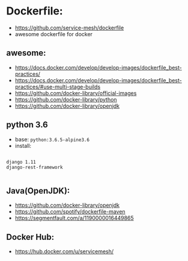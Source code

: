
# Dockerfile: 


- https://github.com/service-mesh/dockerfile
- awesome dockerfile for docker

## awesome: 

- https://docs.docker.com/develop/develop-images/dockerfile_best-practices/
- https://docs.docker.com/develop/develop-images/dockerfile_best-practices/#use-multi-stage-builds
- https://github.com/docker-library/official-images
- https://github.com/docker-library/python
- https://github.com/docker-library/openjdk

## python 3.6

- base: `python:3.6.5-alpine3.6`
- install:

```

django 1.11
django-rest-framework


```

## Java(OpenJDK): 

- https://github.com/docker-library/openjdk
- https://github.com/spotify/dockerfile-maven
- https://segmentfault.com/a/1190000016449865


## Docker Hub:

- https://hub.docker.com/u/servicemesh/




